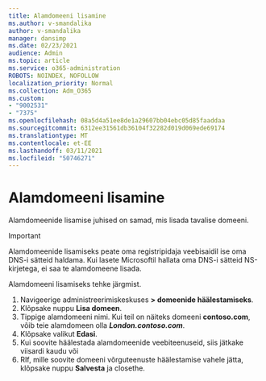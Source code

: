 ```yaml
---
title: Alamdomeeni lisamine
ms.author: v-smandalika
author: v-smandalika
manager: dansimp
ms.date: 02/23/2021
audience: Admin
ms.topic: article
ms.service: o365-administration
ROBOTS: NOINDEX, NOFOLLOW
localization_priority: Normal
ms.collection: Adm_O365
ms.custom:
- "9002531"
- "7375"
ms.openlocfilehash: 08a5d4a51ee8de1a29607bb04ebc05d85faaddaa
ms.sourcegitcommit: 6312ee31561db36104f32282d019d069ede69174
ms.translationtype: MT
ms.contentlocale: et-EE
ms.lasthandoff: 03/11/2021
ms.locfileid: "50746271"
---
```

# <a name="add-a-subdomain"></a>Alamdomeeni lisamine

Alamdomeenide lisamise juhised on samad, mis lisada tavalise domeeni. 

> [!IMPORTANT]
> Alamdomeenide lisamiseks peate oma registripidaja veebisaidil ise oma DNS-i sätteid haldama. Kui lasete Microsoftil hallata oma DNS-i sätteid NS-kirjetega, ei saa te alamdomeene lisada. 

Alamdomeeni lisamiseks tehke järgmist.

1. Navigeerige administreerimiskeskuses **> domeenide häälestamiseks**.
2. Klõpsake nuppu **Lisa domeen**.
3. Tippige alamdomeeni nimi. Kui teil on näiteks domeeni **contoso.com**, võib teie alamdomeen olla **_London.contoso.com_**.
4. Klõpsake valikut **Edasi**.
5. Kui soovite häälestada alamdomeenide veebiteenuseid, siis jätkake viisardi kaudu või
6. RIf, mille soovite domeeni võrguteenuste häälestamise vahele jätta, klõpsake nuppu **Salvesta** ja closethe.

